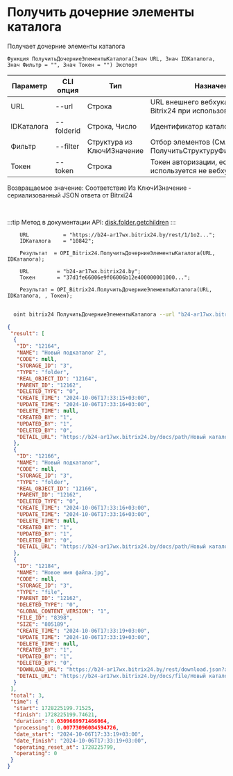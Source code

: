 ﻿---
sidebar_position: 7
---

# Получить дочерние элементы каталога
 Получает дочерние элементы каталога



`Функция ПолучитьДочерниеЭлементыКаталога(Знач URL, Знач IDКаталога, Знач Фильтр = "", Знач Токен = "") Экспорт`

  | Параметр | CLI опция | Тип | Назначение |
  |-|-|-|-|
  | URL | --url | Строка | URL внешнего вебхука или адрес Bitrix24 при использовании токена |
  | IDКаталога | --folderid | Строка, Число | Идентификатор каталога |
  | Фильтр | --filter | Структура из КлючИЗначение | Отбор элементов (См. ПолучитьСтруктуруФильтраКаталога) |
  | Токен | --token | Строка | Токен авторизации, если используется не вебхук |

  
  Возвращаемое значение:   Соответствие Из КлючИЗначение - сериализованный JSON ответа от Bitrxi24

<br/>

:::tip
Метод в документации API: [disk.folder.getchildren](https://dev.1c-bitrix.ru/rest_help/disk/folder/disk_folder_getchildren.php)
:::
<br/>


```bsl title="Пример кода"
    URL           = "https://b24-ar17wx.bitrix24.by/rest/1/1o2...";
    IDКаталога    = "10842";

    Результат  = OPI_Bitrix24.ПолучитьДочерниеЭлементыКаталога(URL, IDКаталога);

    URL         = "b24-ar17wx.bitrix24.by";
    Токен       = "37d1fe66006e9f06006b12e400000001000...";

    Результат = OPI_Bitrix24.ПолучитьДочерниеЭлементыКаталога(URL, IDКаталога, , Токен);
```



```sh title="Пример команды CLI"
    
  oint bitrix24 ПолучитьДочерниеЭлементыКаталога --url "b24-ar17wx.bitrix24.by" --folderid "2490" --filter %filter% --token "56898d66006e9f06006b12e400000001000..."

```

```json title="Результат"
{
 "result": [
  {
   "ID": "12164",
   "NAME": "Новый подкаталог 2",
   "CODE": null,
   "STORAGE_ID": "3",
   "TYPE": "folder",
   "REAL_OBJECT_ID": "12164",
   "PARENT_ID": "12162",
   "DELETED_TYPE": "0",
   "CREATE_TIME": "2024-10-06T17:33:15+03:00",
   "UPDATE_TIME": "2024-10-06T17:33:16+03:00",
   "DELETE_TIME": null,
   "CREATED_BY": "1",
   "UPDATED_BY": "1",
   "DELETED_BY": "0",
   "DETAIL_URL": "https://b24-ar17wx.bitrix24.by/docs/path/Новый каталог/Новый подкаталог 2"
  },
  {
   "ID": "12166",
   "NAME": "Новый подкаталог",
   "CODE": null,
   "STORAGE_ID": "3",
   "TYPE": "folder",
   "REAL_OBJECT_ID": "12166",
   "PARENT_ID": "12162",
   "DELETED_TYPE": "0",
   "CREATE_TIME": "2024-10-06T17:33:16+03:00",
   "UPDATE_TIME": "2024-10-06T17:33:16+03:00",
   "DELETE_TIME": null,
   "CREATED_BY": "1",
   "UPDATED_BY": "1",
   "DELETED_BY": "0",
   "DETAIL_URL": "https://b24-ar17wx.bitrix24.by/docs/path/Новый каталог/Новый подкаталог"
  },
  {
   "ID": "12184",
   "NAME": "Новое имя файла.jpg",
   "CODE": null,
   "STORAGE_ID": "3",
   "TYPE": "file",
   "PARENT_ID": "12162",
   "DELETED_TYPE": "0",
   "GLOBAL_CONTENT_VERSION": "1",
   "FILE_ID": "8398",
   "SIZE": "805189",
   "CREATE_TIME": "2024-10-06T17:33:19+03:00",
   "UPDATE_TIME": "2024-10-06T17:33:19+03:00",
   "DELETE_TIME": null,
   "CREATED_BY": "1",
   "UPDATED_BY": "1",
   "DELETED_BY": "0",
   "DOWNLOAD_URL": "https://b24-ar17wx.bitrix24.by/rest/download.json?auth=76ad0267006e9f06006b12e400000001000007b25673cab9bbfe352545eeb9a0d9a9fe&token=disk%7CaWQ9MTIxODQmXz1mRmtDWDJyenMzR241Q1RBUXltR1RzVFRVTUdnZW1LUw%3D%3D%7CImRvd25sb2FkfGRpc2t8YVdROU1USXhPRFFtWHoxbVJtdERXREp5ZW5NelIyNDFRMVJCVVhsdFIxUnpWRlJWVFVkblpXMUxVdz09fDc2YWQwMjY3MDA2ZTlmMDYwMDZiMTJlNDAwMDAwMDAxMDAwMDA3YjI1NjczY2FiOWJiZmUzNTI1NDVlZWI5YTBkOWE5ZmUi.cK0%2FrbwfdT5bvrmq0ttQIxFqBSi5V3k2jDz1K623I68%3D",
   "DETAIL_URL": "https://b24-ar17wx.bitrix24.by/docs/file/Новый каталог/Новое имя файла.jpg"
  }
 ],
 "total": 3,
 "time": {
  "start": 1728225199.71525,
  "finish": 1728225199.74621,
  "duration": 0.0309669971466064,
  "processing": 0.00773096084594726,
  "date_start": "2024-10-06T17:33:19+03:00",
  "date_finish": "2024-10-06T17:33:19+03:00",
  "operating_reset_at": 1728225799,
  "operating": 0
 }
}
```
